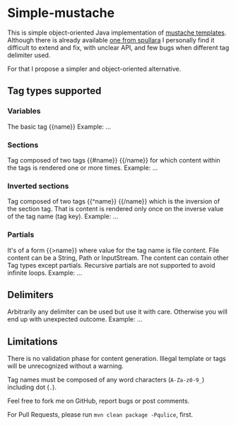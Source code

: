 # Simple-mustache
This is simple object-oriented Java implementation of 
[mustache templates](https://mustache.github.io/).
Although there is already available 
[one from spullara](https://github.com/spullara/mustache.java)
I personally find it difficult to extend and fix, with unclear API,
and few bugs when different tag delimiter used.

For that I propose a simpler and object-oriented alternative.

## Tag types supported

### Variables
The basic tag {{name}}
Example:
...

### Sections
Tag composed of two tags {{#name}} {{/name}} for which content within the tags
is rendered one or more times.
Example:
...

### Inverted sections
Tag composed of two tags {{^name}} {{/name}} which is the inversion of
the section tag. That is content is rendered only once on the inverse value 
of the tag name (tag key).
Example:
...

### Partials
It's of a form {{>name}} where value for the tag name is file content. 
File content can be a String, Path or InputStream. The content can contain
other Tag types except partials. Recursive partials are not supported to avoid
infinite loops.
Example:
...

## Delimiters
Arbitrarily any delimiter can be used but use it with care. Otherwise you will
end up with unexpected outcome.
Example:
...

## Limitations
There is no validation phase for content generation. Illegal template or tags
will be unrecognized without a warning.

Tag names must be composed of any word characters (`A-Za-z0-9_`) 
including dot (`.`).


Feel free to fork me on GitHub, report bugs or post comments.

For Pull Requests, please run `mvn clean package -Pqulice`, first.
